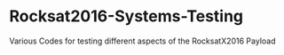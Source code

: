 # Rocksat2016-Systems-Testing
Various Codes for testing different aspects of the RocksatX2016 Payload

